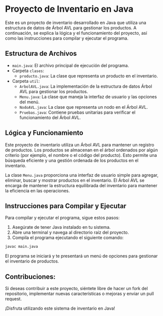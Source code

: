 # Proyecto de Inventario en Java

Este es un proyecto de inventario desarrollado en Java que utiliza una estructura de datos de Árbol AVL para gestionar los productos. A continuación, se explica la lógica y el funcionamiento del proyecto, así como las instrucciones para compilar y ejecutar el programa.

## Estructura de Archivos

- `main.java`: El archivo principal de ejecución del programa.
- Carpeta `clases`:
  - `producto.java`: La clase que representa un producto en el inventario.
- Carpeta `util`:
  - `ArbolAVL.java`: La implementación de la estructura de datos Árbol AVL para gestionar los productos.
  - `Menu.java`: La clase que maneja la interfaz de usuario y las opciones del menú.
  - `NodoAVL.java`: La clase que representa un nodo en el Árbol AVL.
  - `Pruebas.java`: Contiene pruebas unitarias para verificar el funcionamiento del Árbol AVL.

## Lógica y Funcionamiento

Este proyecto de inventario utiliza un Árbol AVL para mantener un registro de productos. Los productos se almacenan en el árbol ordenados por algún criterio (por ejemplo, el nombre o el código del producto). Esto permite una búsqueda eficiente y una gestión ordenada de los productos en el inventario.

La clase `Menu.java` proporciona una interfaz de usuario simple para agregar, eliminar, buscar y mostrar productos en el inventario. El Árbol AVL se encarga de mantener la estructura equilibrada del inventario para mantener la eficiencia en las operaciones.

## Instrucciones para Compilar y Ejecutar

Para compilar y ejecutar el programa, sigue estos pasos:

1. Asegúrate de tener Java instalado en tu sistema.
2. Abre una terminal y navega al directorio raíz del proyecto.
3. Compila el programa ejecutando el siguiente comando:

```bash
javac main.java
```

El programa se iniciará y te presentará un menú de opciones para gestionar el inventario de productos.

## Contribuciones:
Si deseas contribuir a este proyecto, siéntete libre de hacer un fork del repositorio, implementar nuevas características o mejoras y enviar un pull request.

¡Disfruta utilizando este sistema de inventario en Java!
